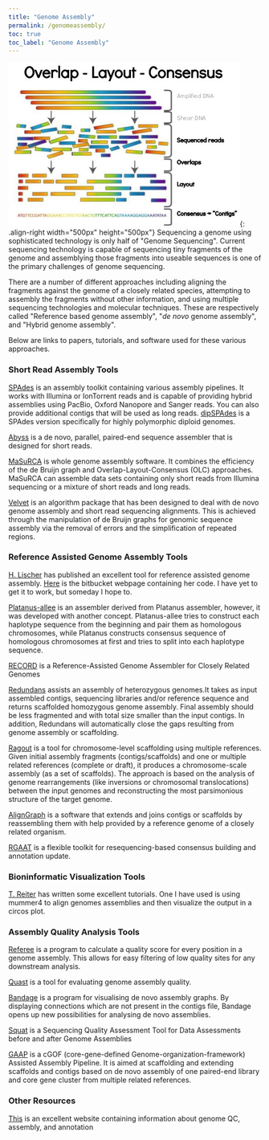 ```yaml
---
title: "Genome Assembly"
permalink: /genomeassembly/
toc: true
toc_label: "Genome Assembly"
---
```


![image-left](/assets/images/gassembly.jpg){: .align-right width="500px" height="500px"} Sequencing a genome using sophisticated technology is only half of "Genome Sequencing". Current sequencing technology is capable of sequencing tiny fragments of the genome and assemblying those fragments into useable sequences is one of the primary challenges of genome sequencing. 

There are a number of different approaches including aligning the fragments against the genome of a closely related species, attempting to assembly the fragments without other information, and using multiple sequencing technologies and molecular techniques. These are respectively called "Reference based genome assembly", "*de novo* genome assembly", and "Hybrid genome assembly". 

Below are links to papers, tutorials, and software used for these various approaches. 

### Short Read Assembly Tools

[SPAdes](http://cab.spbu.ru/software/spades/) is an assembly toolkit containing various assembly pipelines. It works with Illumina or IonTorrent reads and is capable of providing hybrid assemblies using PacBio, Oxford Nanopore and Sanger reads. You can also provide additional contigs that will be used as long reads. [dipSPAdes](http://spades.bioinf.spbau.ru/release3.0.0/dipspades_manual.html) is a SPAdes version specifically for highly polymorphic diploid genomes. 

[Abyss](http://www.bcgsc.ca/platform/bioinfo/software/abyss) is a de novo, parallel, paired-end sequence assembler that is designed for short reads.  

[MaSuRCA](http://www.genome.umd.edu/masurca.html) is whole genome assembly software. It combines the efficiency of the de Bruijn graph and Overlap-Layout-Consensus (OLC) approaches. MaSuRCA can assemble data sets containing only short reads from Illumina sequencing or a mixture of short reads and long reads.  

[Velvet](http://sepsis-omics.github.io/tutorials/modules/velvet/) is an algorithm package that has been designed to deal with de novo genome assembly and short read sequencing alignments. This is achieved through the manipulation of de Bruijn graphs for genomic sequence assembly via the removal of errors and the simplification of repeated regions.  

### Reference Assisted Genome Assembly Tools
[H. Lischer](https://www.ncbi.nlm.nih.gov/pmc/articles/PMC5681816/) has published an excellent tool for reference assisted genome assembly. [Here](https://bitbucket.org/HeidiLischer/refguideddenovoassembly_pipelines/src/master/) is the bitbucket webpage containing her code. I have yet to get it to work, but someday I hope to.

[Platanus-allee](http://platanus.bio.titech.ac.jp/) is an assembler derived from Platanus assembler, however, it was developed with another concept. Platanus-allee tries to construct each haplotype sequence from the beginning and pair them as homologous chromosomes, while Platanus constructs consensus sequence of homologous chromosomes at first and tries to split into each haplotype sequence.    

[RECORD](https://sourceforge.net/projects/record-genome-assembler/files/) is a Reference-Assisted Genome Assembler for Closely Related Genomes  

[Redundans](https://github.com/lpryszcz/redundans) assists an assembly of heterozygous genomes.It takes as input assembled contigs, sequencing libraries and/or reference sequence and returns scaffolded homozygous genome assembly. Final assembly should be less fragmented and with total size smaller than the input contigs. In addition, Redundans will automatically close the gaps resulting from genome assembly or scaffolding.   

[Ragout](https://github.com/fenderglass/Ragout) is a tool for chromosome-level scaffolding using multiple references. Given initial assembly fragments (contigs/scaffolds) and one or multiple related references (complete or draft), it produces a chromosome-scale assembly (as a set of scaffolds). The approach is based on the analysis of genome rearrangements (like inversions or chromosomal translocations) between the input genomes and reconstructing the most parsimonious structure of the target genome.  

[AlignGraph](https://github.com/baoe/AlignGraph) is a software that extends and joins contigs or scaffolds by reassembling them with help provided by a reference genome of a closely related organism.  

[RGAAT](https://www.ncbi.nlm.nih.gov/pmc/articles/PMC6364042/) is a flexible toolkit for resequencing-based consensus building and annotation update.

### Bioninformatic Visualization Tools
[T. Reiter](https://taylorreiter.github.io/2019-05-11-Visualizing-NUCmer-Output/) has written some excellent tutorials. One I have used is using mummer4 to align genomes assemblies and then visualize the output in a circos plot. 

### Assembly Quality Analysis Tools

[Referee](https://gwct.github.io/referee/) is a program to calculate a quality score for every position in a genome assembly. This allows for easy filtering of low quality sites for any downstream analysis.

[Quast](http://quast.sourceforge.net/quast-lg.html) is a tool for evaluating genome assembly quality.

[Bandage](https://rrwick.github.io/Bandage/) is a program for visualising de novo assembly graphs. By displaying connections which are not present in the contigs file, Bandage opens up new possibilities for analysing de novo assemblies.

[Squat](https://github.com/luke831215/SQUAT) is a Sequencing Quality Assessment Tool for Data Assessments before and after Genome Assemblies

[GAAP](https://bigd.big.ac.cn/tools/gaap) is a cGOF (core-gene-defined Genome-organization-framework) Assisted Assembly Pipeline. It is aimed at scaffolding and extending scaffolds and contigs based on de novo assembly of one paired-end library and core gene cluster from multiple related references.

### Other Resources
[This](https://bioinformaticsworkbook.org/) is an excellent website containing information about genome QC, assembly, and annotation
